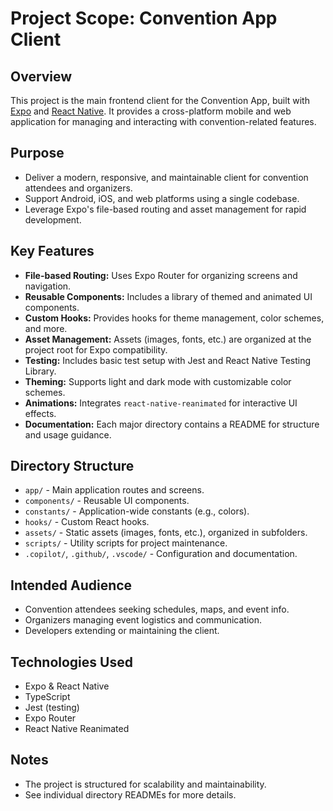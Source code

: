 # Project Scope: Convention App Client

## Overview

This project is the main frontend client for the Convention App, built with [Expo](https://expo.dev) and [React Native](https://reactnative.dev). It provides a cross-platform mobile and web application for managing and interacting with convention-related features.

## Purpose

- Deliver a modern, responsive, and maintainable client for convention attendees and organizers.
- Support Android, iOS, and web platforms using a single codebase.
- Leverage Expo's file-based routing and asset management for rapid development.

## Key Features

- **File-based Routing:** Uses Expo Router for organizing screens and navigation.
- **Reusable Components:** Includes a library of themed and animated UI components.
- **Custom Hooks:** Provides hooks for theme management, color schemes, and more.
- **Asset Management:** Assets (images, fonts, etc.) are organized at the project root for Expo compatibility.
- **Testing:** Includes basic test setup with Jest and React Native Testing Library.
- **Theming:** Supports light and dark mode with customizable color schemes.
- **Animations:** Integrates `react-native-reanimated` for interactive UI effects.
- **Documentation:** Each major directory contains a README for structure and usage guidance.

## Directory Structure

- `app/` - Main application routes and screens.
- `components/` - Reusable UI components.
- `constants/` - Application-wide constants (e.g., colors).
- `hooks/` - Custom React hooks.
- `assets/` - Static assets (images, fonts, etc.), organized in subfolders.
- `scripts/` - Utility scripts for project maintenance.
- `.copilot/`, `.github/`, `.vscode/` - Configuration and documentation.

## Intended Audience

- Convention attendees seeking schedules, maps, and event info.
- Organizers managing event logistics and communication.
- Developers extending or maintaining the client.

## Technologies Used

- Expo & React Native
- TypeScript
- Jest (testing)
- Expo Router
- React Native Reanimated

## Notes

- The project is structured for scalability and maintainability.
- See individual directory READMEs for more details.
